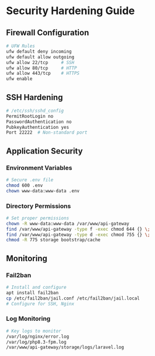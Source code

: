 # Security Hardening Guide

## Firewall Configuration

```bash
# UFW Rules
ufw default deny incoming
ufw default allow outgoing
ufw allow 22/tcp     # SSH
ufw allow 80/tcp     # HTTP
ufw allow 443/tcp    # HTTPS
ufw enable
```

## SSH Hardening

```bash
# /etc/ssh/sshd_config
PermitRootLogin no
PasswordAuthentication no
PubkeyAuthentication yes
Port 22222  # Non-standard port
```

## Application Security

### Environment Variables
```bash
# Secure .env file
chmod 600 .env
chown www-data:www-data .env
```

### Directory Permissions
```bash
# Set proper permissions
chown -R www-data:www-data /var/www/api-gateway
find /var/www/api-gateway -type f -exec chmod 644 {} \;
find /var/www/api-gateway -type d -exec chmod 755 {} \;
chmod -R 775 storage bootstrap/cache
```

## Monitoring

### Fail2ban
```bash
# Install and configure
apt install fail2ban
cp /etc/fail2ban/jail.conf /etc/fail2ban/jail.local
# Configure for SSH, Nginx
```

### Log Monitoring
```bash
# Key logs to monitor
/var/log/nginx/error.log
/var/log/php8.3-fpm.log
/var/www/api-gateway/storage/logs/laravel.log
```
